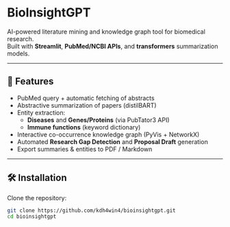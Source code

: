 # BioInsightGPT

AI-powered literature mining and knowledge graph tool for biomedical research.  
Built with **Streamlit**, **PubMed/NCBI APIs**, and **transformers** summarization models.

---

## 🚀 Features
- PubMed query + automatic fetching of abstracts
- Abstractive summarization of papers (distilBART)
- Entity extraction:
  - **Diseases** and **Genes/Proteins** (via PubTator3 API)
  - **Immune functions** (keyword dictionary)
- Interactive co-occurrence knowledge graph (PyVis + NetworkX)
- Automated **Research Gap Detection** and **Proposal Draft** generation
- Export summaries & entities to PDF / Markdown

---

## 🛠️ Installation

Clone the repository:
```bash
git clone https://github.com/kdh4win4/bioinsightgpt.git
cd bioinsightgpt

